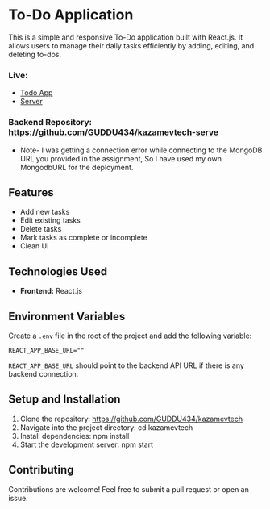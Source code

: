 # To-Do Application
This is a simple and responsive To-Do application built with React.js. It allows users to manage their daily tasks efficiently by adding, editing, and deleting to-dos.

### Live:
- [Todo App](https://kazamevtech.vercel.app/)
- [Server](https://kazamevtech-server.vercel.app/start)

### Backend Repository: https://github.com/GUDDU434/kazamevtech-serve
* Note- I was getting a connection error while connecting to the MongoDB URL you provided in the assignment, So I have used my own MongodbURL for the deployment.


## Features

- Add new tasks  
- Edit existing tasks  
- Delete tasks  
- Mark tasks as complete or incomplete  
- Clean UI  

## Technologies Used
- **Frontend:** React.js  

## Environment Variables

Create a `.env` file in the root of the project and add the following variable:

```
REACT_APP_BASE_URL=""
```

`REACT_APP_BASE_URL` should point to the backend API URL if there is any backend connection.

## Setup and Installation

1. Clone the repository: https://github.com/GUDDU434/kazamevtech
2. Navigate into the project directory: cd kazamevtech 
3. Install dependencies: npm install
4. Start the development server: npm start

## Contributing

Contributions are welcome! Feel free to submit a pull request or open an issue. 
